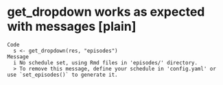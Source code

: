 # get_dropdown works as expected with messages [plain]

    Code
      s <- get_dropdown(res, "episodes")
    Message
      i No schedule set, using Rmd files in 'episodes/' directory.
      > To remove this message, define your schedule in 'config.yaml' or use `set_episodes()` to generate it.

